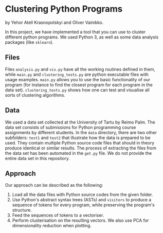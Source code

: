 # Clustering Python Programs
by Yehor Atell Krasnopolskyi and Oliver Vainikko.

In this project, we have implemented a tool that you can use to cluster different python programs. We used Python 3, as well as some data analysis packages (like `sklearn`).

## Files
Files `analysis.py` and `vis.py` have all the working routines defined in them, while `main.py` and `clustering_tests.py` are python executable files with usage examples. `main.py` allows you to use the basic functionality of our program (for instance to find the closest program for each program in the data set). `clustering_tests.py` shows how one can test and visualise all sorts of clustering algorithms.

## Data
We used a data set collected at the University of Tartu by Reimo Palm. The data set consists of submissions for Python programming course assignments by different students. In the `data` directory, there are two other subfolders: `test1` and `test2` that illustrate how the data is prepared to be used. They contain multiple Python source code files that should in theory produce identical or similar results. The process of extracting the files from the data set has been automated in the `get.py` file. We do not provide the entire data set in this repository.

## Approach
Our approach can be described as the following:
1. Load all the data files with Python source codes from the given folder.
2. Use Python's abstract syntax trees (ASTs) and `visitors` to produce a sequence of tokens for every program, while preserving the program's structure.
3. Feed the sequences of tokens to a vectoriser.
4. Perform clusterisation on the resulting vectors.
We also use PCA for dimensionality reduction when plotting.
